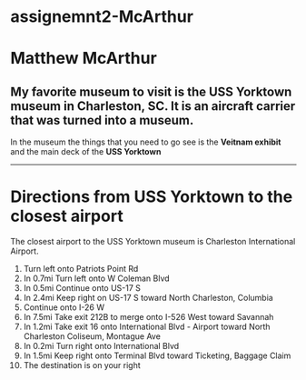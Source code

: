 # assignemnt2-McArthur

# Matthew McArthur

## My favorite museum to visit is the USS Yorktown museum in Charleston, SC. It is an aircraft carrier that was turned into a museum.

In the museum the things that you need to go see is the **Veitnam exhibit** and the main deck of the **USS Yorktown**

---

# Directions from USS Yorktown to the closest airport
The closest airport to the USS Yorktown museum is Charleston International Airport.

1. Turn left onto Patriots Point Rd
2. In 0.7mi Turn left onto W Coleman Blvd
3. In 0.5mi Continue onto US-17 S
4. In 2.4mi Keep right on US-17 S toward North Charleston, Columbia
5. Continue onto I-26 W
6. In 7.5mi Take exit 212B to merge onto I-526 West toward Savannah
7. In 1.2mi Take exit 16 onto International Blvd - Airport toward North Charleston Coliseum, Montague Ave
8. In 0.2mi Turn right onto International Blvd
9. In 1.5mi Keep right onto Terminal Blvd toward Ticketing, Baggage Claim
10. The destination is on your right
